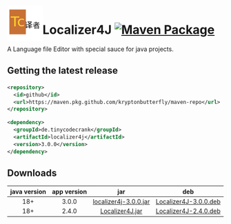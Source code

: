 <img width="82" align="left" src="https://raw.githubusercontent.com/kryptonbutterfly/Localizer4J/master/resources/icon_82x82.png"/>

# Localizer4J [![Maven Package](https://github.com/kryptonbutterfly/Localizer4J/actions/workflows/maven-publish.yml/badge.svg)](https://github.com/kryptonbutterfly/Localizer4J/actions/workflows/maven-publish.yml)
A Language file Editor with special sauce for java projects.

## Getting the latest release

```xml
<repository>
  <id>github</id>
  <url>https://maven.pkg.github.com/kryptonbutterfly/maven-repo</url>
</repository>
```

```xml
<dependency>
  <groupId>de.tinycodecrank</groupId>
  <artifactId>localizer4j</artifactId>
  <version>3.0.0</version>
</dependency>
```

## Downloads

java version | app version | jar | deb
:----------: | :---------: | :-: | :-:
18+          | 3.0.0       | [localizer4j-3.0.0.jar](https://github.com/kryptonbutterfly/Localizer4J/releases/download/v3.0.0/localizer4j-3.0.0.jar) | [Localizer4J-3.0.0.deb](https://github.com/kryptonbutterfly/Localizer4J/releases/download/v3.0.0/Localizer4J-3.0.0.deb)
18+          | 2.4.0       | [Localizer4J.jar](https://github.com/kryptonbutterfly/Localizer4J/releases/download/v2.4.0/Localizer4J.jar) | [Localizer4J-2.4.0.deb](https://github.com/kryptonbutterfly/Localizer4J/releases/download/v2.4.0/Localizer4J-2.4.0.deb)
